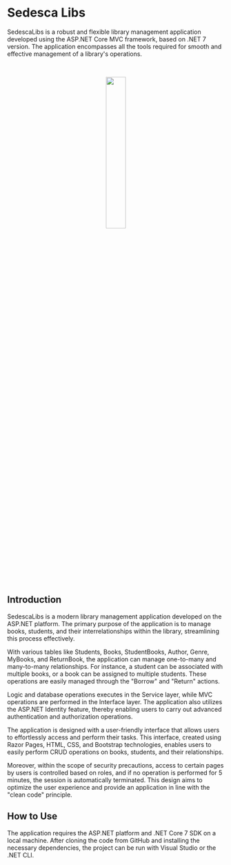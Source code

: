 # Sedesca Libs
SedescaLibs is a robust and flexible library management application developed using the ASP.NET Core MVC framework, based on .NET 7 version. The application encompasses all the tools required for smooth and effective management of a library's operations.

<br>

<p align="center"><img src="https://github.com/ErayBD/libmanage/assets/71061070/cf1baf9b-1d5e-4c6e-8d24-bc1962755ddc" style="width: 30%;"></p>

## Introduction
SedescaLibs is a modern library management application developed on the ASP.NET platform. The primary purpose of the application is to manage books, students, and their interrelationships within the library, streamlining this process effectively.

With various tables like Students, Books, StudentBooks, Author, Genre, MyBooks, and ReturnBook, the application can manage one-to-many and many-to-many relationships. For instance, a student can be associated with multiple books, or a book can be assigned to multiple students. These operations are easily managed through the "Borrow" and "Return" actions.

Logic and database operations executes in the Service layer, while MVC operations are performed in the Interface layer. The application also utilizes the ASP.NET Identity feature, thereby enabling users to carry out advanced authentication and authorization operations.

The application is designed with a user-friendly interface that allows users to effortlessly access and perform their tasks. This interface, created using Razor Pages, HTML, CSS, and Bootstrap technologies, enables users to easily perform CRUD operations on books, students, and their relationships.

Moreover, within the scope of security precautions, access to certain pages by users is controlled based on roles, and if no operation is performed for 5 minutes, the session is automatically terminated. This design aims to optimize the user experience and provide an application in line with the "clean code" principle.  

## How to Use
The application requires the ASP.NET platform and .NET Core 7 SDK on a local machine. After cloning the code from GitHub and installing the necessary dependencies, the project can be run with Visual Studio or the .NET CLI.
